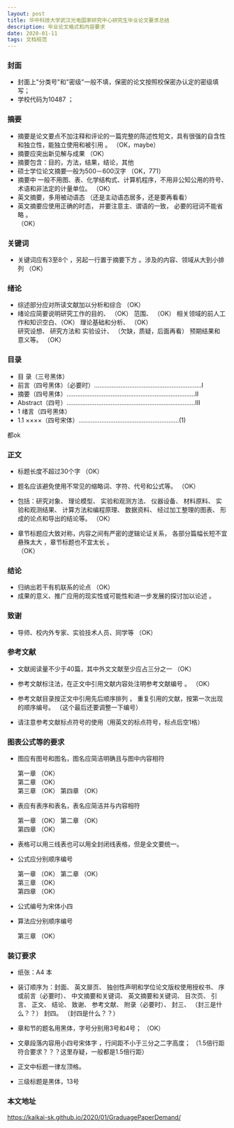 ```yaml
---
layout: post
title: 华中科技大学武汉光电国家研究中心研究生毕业论文要求总结
description: 毕业论文格式和内容要求
date: 2020-01-11
tags: 文档规范   
---
```



### 封面
* 封面上"分类号"和"密级"一般不填，保密的论文按照校保密办认定的密级填写；
* 学校代码为10487 ；



### 摘要
* 摘要是论文要点不加注释和评论的一篇完整的陈述性短文，具有很强的自含性和独立性，能独立使用和被引用 。
                                                        （OK，maybe）
* 摘要应突出新见解与成果                                （OK）
* 摘要包含：目的，方法，结果，结论，其他
* 硕士学位论文摘要一般为500－600汉字                    （OK，771）
* 摘要中 一般不用图、表、化学结构式、计算机程序，不用非公知公用的符号、术语和非法定的计量单位。
                                                        （OK）
* 英文摘要，多用被动语态                                （还是主动语态居多，还是要再看看）
* 英文摘要应使用正确的时态，
            并要注意主、谓语的一致，
			必要的冠词不能省略 。                        
                                                        （OK）

### 关键词

* 关键词应有3至8个 ，另起一行置于摘要下方 。涉及的内容、领域从大到小排列 
                                                        （OK）														
														
### 绪论
* 综述部分应对所读文献加以分析和综合                    （OK）
* 绪论应简要说明研究工作的目的、                        （OK）
                          范围、                        （OK）
						  相关领域的前人工作和知识空白、（OK）
						  理论基础和分析、              （OK）         
						  研究设想、
						  研究方法和
						  实验设计、                     （欠缺，质疑，后面再看） 
						  预期结果和
						  意义等。                      （OK）
						  
### 目录
* 目  录（三号黑体）
* 前言（四号黑体）（必要时）…………………………………………………….I
* 摘要（四号黑体）.……………………………………………………………...II
* Abstract（四号）……………………………………………………………….III
* 1  绪言（四号黑体）
* 1.1  ××××（四号宋体）…………………………………………………(1)

都ok



### 正文

* 标题长度不超过30个字                                  （OK）
* 题名应该避免使用不常见的缩略词、字符、代号和公式等。  （OK）
* 包括：研究对象、
        理论模型、
		实验和观测方法、
		仪器设备、
		材料原料、
		实验和观测结果、
		计算方法和编程原理、
		数据资料、
		经过加工整理的图表、
		形成的论点和导出的结论等。 
                                                        （OK）

* 章节标题应大致对称，内容之间有严密的逻辑论证关系， 各部分篇幅长短不宜悬殊太大 ，章节标题也不宜太长 。														
                                                        （OK）
														
### 结论

* 归纳出若干有机联系的论点			                    （OK）
* 成果的意义、推广应用的现实性或可能性和进一步发展的探讨加以论述 。											

### 致谢

* 导师、校内外专家、实验技术人员、同学等                （OK）


### 参考文献
* 文献阅读量不少于40篇，其中外文文献至少应占三分之一    （OK）
* 参考文献标注法，在正文中引用文献内容处注明参考文献编号 。
                                                        （OK）
														
* 参考文献目录按正文中引用先后顺序排列 ，
  重复引用的文献，按第一次出现的顺序编号。
                                                        （这个最后还要调整一下编号）

* 请注意参考文献标点符号的使用（用英文的标点符号，标点后空1格）

### 图表公式等的要求

* 图应有图号和图名，图名应简洁明确且与图中内容相符

  第一章                                                （OK）   
  第二章                                                （OK）   
  第三章                                                （OK） 
  第四章                                                （OK）   
  
* 表应有表序和表名，表名应简洁并与内容相符

  第一章                                                （OK）
  第二章                                                （OK）  
  第四章                                                （OK）  
  
* 表格可以用三线表也可以用全封闭线表格，但是全文要统一。  
  
  
* 公式应分别顺序编号

  第一章                                                （OK）
  第二章                                                （OK）  
  第三章                                                （OK）  
  第四章                                                （OK） 

* 公式编号为宋体小四
  

* 算法应分别顺序编号

  第三章                                                （OK） 

### 装订要求

* 纸张：A4 本
* 装订顺序为：封面、
              英文扉页、
			  独创性声明和学位论文版权使用授权书、
			  序或前言（必要时）、
			  中文摘要和关键词、
			  英文摘要和关键词、
			  目次页、
			  引言、
			  正文、
			  结论、
			  致谢、
			  参考文献、
			  附录（必要时）、
			  封三、                                   （封三是什么？？）
			  封四。                                   （封四是什么？？）

* 章和节的题名用黑体，字号分别用3号和4号；             （OK）
* 文章段落内容用小四号宋体字 ，行间距不小于三分之二字高度；
                                                       （1.5倍行距符合要求？？？这里存疑，一般都是1.5倍行距）

* 正文中标题一律左顶格。 

* 三级标题是黑体，13号


### 本文地址

https://kaikai-sk.github.io/2020/01/GraduagePaperDemand/
